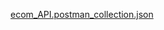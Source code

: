 [ecom_API.postman_collection.json](https://github.com/user-attachments/files/21267259/ecom_API.postman_collection.json)
